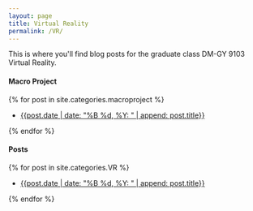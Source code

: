 ```yaml
---
layout: page
title: Virtual Reality
permalink: /VR/
---
```


This is where you'll find blog posts for the graduate class DM-GY 9103 Virtual Reality.

<h4>Macro Project</h4>
{% for post in site.categories.macroproject %}
  <ul>
      <li><a href="{{post.url}}">{{post.date | date: "%B %d, %Y: " | append: post.title}}</a></li>
  </ul>
{% endfor %}


<h4>Posts</h4>
{% for post in site.categories.VR %}
  <ul>
      <li><a href="{{post.url}}">{{post.date | date: "%B %d, %Y: " | append: post.title}}</a></li>
  </ul>
{% endfor %}